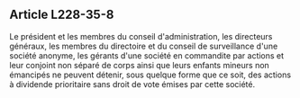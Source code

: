 Article L228-35-8
----
Le président et les membres du conseil d'administration, les directeurs
généraux, les membres du directoire et du conseil de surveillance d'une société
anonyme, les gérants d'une société en commandite par actions et leur conjoint
non séparé de corps ainsi que leurs enfants mineurs non émancipés ne peuvent
détenir, sous quelque forme que ce soit, des actions à dividende prioritaire
sans droit de vote émises par cette société.
